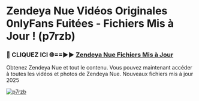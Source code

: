 # Zendeya Nue Vidéos Originales 0nlyFans Fuitées - Fichiers Mis à Jour ! (p7rzb)

<h3>🔴 CLIQUEZ ICI 🌐==►► <a href="https://tinyurl.com/2pmr4ezf" rel="nofollow">Zendeya Nue Fichiers Mis à Jour</a></h3>

Obtenez Zendeya Nue et tout le contenu. Vous pouvez maintenant accéder à toutes les vidéos et photos de Zendeya Nue. Nouveaux fichiers mis à jour 2025

[![p7rzb](https://i.imgur.com/6SNvagu.gif)](https://tinyurl.com/2pmr4ezf)
